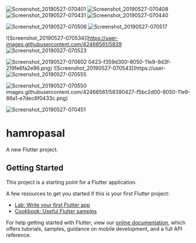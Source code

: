 ![Screenshot_20190527-070401](https://user-images.githubusercontent.com/42466561/58390389-d58c6e00-8050-11e9-97ce-10a1ddd593c2.png)
![Screenshot_20190527-070408](https://user-images.githubusercontent.com/42466561/58390396-dae9b880-8050-11e9-8e36-1c9b35c71222.png)
![Screenshot_20190527-070431](https://user-images.githubusercontent.com/42466561/58390398-dde4a900-8050-11e9-846c-8fdfad21f421.png)
![Screenshot_20190527-070440](https://user-images.githubusercontent.com/42466561/58390400-e0470300-8050-11e9-82b6-3741d33e3a08.png)

![Screenshot_20190527-070506](https://user-images.githubusercontent.com/42466561/58390407-e76e1100-8050-11e9-8ab4-4684c6822838.png)
![Screenshot_20190527-070517](https://user-images.githubusercontent.com/42466561/58390409-e9d06b00-8050-11e9-9d9f-25bb81828928.png,)

![Screenshot_20190527-070534](https://user-images.githubusercontent.com/42466561/5839
![Screenshot_20190527-070523](https://user-images.githubusercontent.com/42466561/58390439-feacfe80-8050-11e9-87ac-10123f01fcc1.png)

![Screenshot_20190527-070602](https://user-images.githubusercontent.com/42466561/58390436-fc4aa480-8050-11e9-874c-86ece24a9fc3.png)
0423-f359d300-8050-11e9-9d3f-219fe6fa2e96.png)
![Screenshot_20190527-070543](https://user-
![Screenshot_20190527-070555](https://user-images.githubusercontent.com/42466561/58390432-fa80e100-8050-11e9-960c-28b5fef4937d.png)

![Screenshot_20190527-070550](https://user-images.githubusercontent.com/42466561/58390430-f81e8700-8050-11e9-93e3-007f0ad50db0.png)
images.githubusercontent.com/42466561/58390427-f5bc2d00-8050-11e9-86a1-e7dec6f0433c.png)

![Screenshot_20190527-070451](https://user-images.githubusercontent.com/42466561/58390403-e4732080-8050-11e9-91df-7ddad05a3f4b.png)
# hamropasal

A new Flutter project.

## Getting Started

This project is a starting point for a Flutter application.

A few resources to get you started if this is your first Flutter project:

- [Lab: Write your first Flutter app](https://flutter.io/docs/get-started/codelab)
- [Cookbook: Useful Flutter samples](https://flutter.io/docs/cookbook)

For help getting started with Flutter, view our 
[online documentation](https://flutter.io/docs), which offers tutorials, 
samples, guidance on mobile development, and a full API reference.
